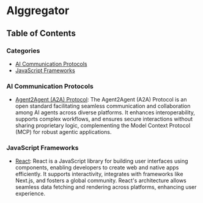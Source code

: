 # AIggregator

## Table of Contents

<!-- CATEGORY ANCHORS START -->
### Categories
- [AI Communication Protocols](#ai-communication-protocols)
- [JavaScript Frameworks](#javascript-frameworks)
<!-- CATEGORY ANCHORS END -->

### AI Communication Protocols
- [Agent2Agent (A2A) Protocol](https://a2a-protocol.org): The Agent2Agent (A2A) Protocol is an open standard facilitating seamless communication and collaboration among AI agents across diverse platforms. It enhances interoperability, supports complex workflows, and ensures secure interactions without sharing proprietary logic, complementing the Model Context Protocol (MCP) for robust agentic applications.

### JavaScript Frameworks
- [React](https://react.dev): React is a JavaScript library for building user interfaces using components, enabling developers to create web and native apps efficiently. It supports interactivity, integrates with frameworks like Next.js, and fosters a global community. React's architecture allows seamless data fetching and rendering across platforms, enhancing user experience.